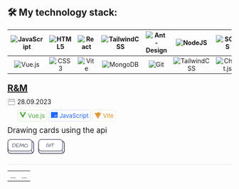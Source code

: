 ## :hammer_and_wrench: My technology stack:
|![JavaScript](https://img.shields.io/badge/javascript-%23323330.svg?style=for-the-badge&logo=javascript&logoColor=%23F7DF1E) | ![HTML5](https://img.shields.io/badge/html5-%23E34F26.svg?style=for-the-badge&logo=html5&logoColor=white) |![React](https://img.shields.io/badge/react-%2320232a.svg?style=for-the-badge&logo=react&logoColor=%2361DAFB) | ![TailwindCSS](https://img.shields.io/badge/tailwindcss-%2338B2AC.svg?style=for-the-badge&logo=tailwind-css&logoColor=white) | ![Ant-Design](https://img.shields.io/badge/-AntDesign-%230170FE?style=for-the-badge&logo=ant-design&logoColor=white)| ![NodeJS](https://img.shields.io/badge/node.js-6DA55F?style=for-the-badge&logo=node.js&logoColor=white)| ![SCSS](https://img.shields.io/badge/SASS%20-hotpink.svg?&style=for-the-badge&logo=SASS&logoColor=white)|
|:------:|:------:|:------:|:------:|:------:|:------:|:------:|
|![Vue.js](https://img.shields.io/badge/vuejs-%2335495e.svg?style=for-the-badge&logo=vuedotjs&logoColor=%234FC08D) | ![CSS3](https://img.shields.io/badge/css3-%231572B6.svg?style=for-the-badge&logo=css3&logoColor=white) | ![Vite](https://img.shields.io/badge/vite-%23646CFF.svg?style=for-the-badge&logo=vite&logoColor=white) |![MongoDB](https://img.shields.io/badge/MongoDB-%234ea94b.svg?style=for-the-badge&logo=mongodb&logoColor=white) | ![Git](https://img.shields.io/badge/git-%23F05033.svg?style=for-the-badge&logo=git&logoColor=white)| ![TailwindCSS](https://img.shields.io/badge/tailwindcss%20-%2338B2AC.svg?&style=for-the-badge&logo=tailwind-css&logoColor=white)| ![Chart.js](https://img.shields.io/badge/chart.js-F5788D.svg?style=for-the-badge&logo=chart.js&logoColor=white)


<div style="font-size: 20px; margin-top: 20px; margin-bottom: 10px;text-decoration: underline;"><b>R&M</b></div>
        <div><img src="/public/calendar.png" width="18px"
                style="float: left; margin-right:4px; font-size: 17px;">28.09.2023
        </div>
        <div
            style=" border-color: RGBA(64, 160, 43, 0.2); border-radius: 3px; border-style: solid; border-width: 1px; color: RGBA(64, 160, 43); font-size: 13px; padding: 4px; width: max-content; display: inline-block; margin-top: 10px;">
            <img src="/public/vue.png" width="15px" style="float: left; margin-right:4px;">Vue.js
        </div>
        <div
            style=" border-color: RGBA(30, 102, 245, 0.2); border-radius: 3px; border-style: solid; border-width: 1px; color: RGBA(30, 102, 245); font-size: 13px; padding: 4px; width: max-content; display: inline-block;">
            <img src="/public/js.png" width="15px" style="float: left; margin-right:4px;">JavaScript
        </div>
        <div
            style=" border-color: RGBA(223, 142, 29, 0.2); border-radius: 3px; border-style: solid; border-width: 1px; color: RGBA(223, 142, 29); font-size: 13px; padding: 4px; width: max-content; display: inline-block;">
            <img src="/public/vite.png" width="15px" style="float: left; margin-right:4px;">Vite
        </div>

<div style=" font-size: 17px; margin-bottom: 10px; margin-top: 10px;">Drawing cards using the api</div>

 <div>
            <a style="margin-right: 5px;" href="https://dexone.github.io/rick_morty/"><img src="/public/demo.png"
                    width="60px"></a>
            <a href="https://github.com/Dexone/rick_morty"><img src="/public/git.png" width="60px"></a>
        </div>
        <div style="background-color: #e5e7eb; height: 1px; margin-top: 20px;"></div>

<table>
  <tr>
    <td>...</td>
        <td>...</td>
  </tr>
</table>

